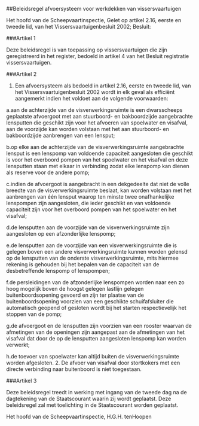 <meta http-equiv='Content-Type' content='text/html; charset=utf-8' />

##Beleidsregel afvoersysteem voor werkdekken van vissersvaartuigen

Het hoofd van de Scheepvaartinspectie,
Gelet op artikel 2.16, eerste en tweede lid, van het Vissersvaartuigenbesluit 2002;
Besluit: 

###Artikel 1 

Deze beleidsregel is van toepassing op vissersvaartuigen die zijn geregistreerd in het register, bedoeld in artikel 4 van het Besluit registratie vissersvaartuigen. 

###Artikel 2 

1. Een afvoersysteem als bedoeld in artikel 2.16, eerste en tweede lid, van het Vissersvaartuigenbesluit 2002 wordt in elk geval als efficiënt aangemerkt indien het voldoet aan de volgende voorwaarden:

a.aan de achterzijde van de visverwerkingsruimte is een dwarsscheeps geplaatste afvoergoot met aan stuurboord- en bakboordzijde aangebrachte lensputten die geschikt zijn voor het afvoeren van spoelwater en visafval, aan de voorzijde kan worden volstaan met het aan stuurboord- en bakboordzijde aanbrengen van een lensput;

b.op elke aan de achterzijde van de visverwerkingsruimte aangebrachte lensput is een lenspomp van voldoende capaciteit aangesloten die geschikt is voor het overboord pompen van het spoelwater en het visafval en deze lensputten staan met elkaar in verbinding zodat elke lenspomp kan dienen als reserve voor de andere pomp;

c.indien de afvoergoot is aangebracht in een dekgedeelte dat niet de volle breedte van de visverwerkingsruimte beslaat, kan worden volstaan met het aanbrengen van één lensput waarop ten minste twee onafhankelijke lenspompen zijn aangesloten, die ieder geschikt en van voldoende capaciteit zijn voor het overboord pompen van het spoelwater en het visafval;

d.de lensputten aan de voorzijde van de visverwerkingsruimte zijn aangesloten op een afzonderlijke lenspomp;

e.de lensputten aan de voorzijde van een visverwerkingsruimte die is gelegen boven een andere visverwerkingsruimte kunnen worden gelensd op de lensputten van de onderste visverwerkingsruimte, mits hiermee rekening is gehouden bij het bepalen van de capaciteit van de desbetreffende lenspomp of lenspompen;

f.de persleidingen van de afzonderlijke lenspompen worden naar een zo hoog mogelijk boven de hoogst gelegen lastlijn gelegen buitenboordsopening gevoerd en zijn ter plaatse van de buitenboordsopening voorzien van een geschikte schuifafsluiter die automatisch geopend of gesloten wordt bij het starten respectievelijk het stoppen van de pomp;

g.de afvoergoot en de lensputten zijn voorzien van een rooster waarvan de afmetingen van de openingen zijn aangepast aan de afmetingen van het visafval dat door de op de lensputten aangesloten lenspomp kan worden verwerkt;

h.de toevoer van spoelwater kan altijd buiten de visverwerkingsruimte worden afgesloten.
2. De afvoer van visafval door stortkokers met een directe verbinding naar buitenboord is niet toegestaan. 

###Artikel 3 

Deze beleidsregel treedt in werking met ingang van de tweede dag na de dagtekening van de Staatscourant waarin zij wordt geplaatst.
Deze beleidsregel zal met toelichting in de Staatscourant worden geplaatst.

Het 
hoofd van de Scheepvaartinspectie,
H.G.H. tenHoopen
